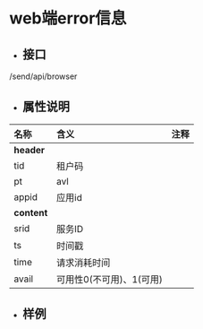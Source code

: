 # web端error信息

* ## 接口

/send/api/browser

* ## 属性说明

| **名称** | **含义** | **注释** |
| :--- | :--- | :--- |
| **header** |  |  |
| tid | 租户码 |  |
| pt | avl |  |
| appid | 应用id |  |
| **content** |  |  |
| srid | 服务ID |  |
| ts | 时间戳 |  |
| time | 请求消耗时间 |  |
| avail | 可用性0\(不可用\)、1\(可用\) |  |

* ## 样例



